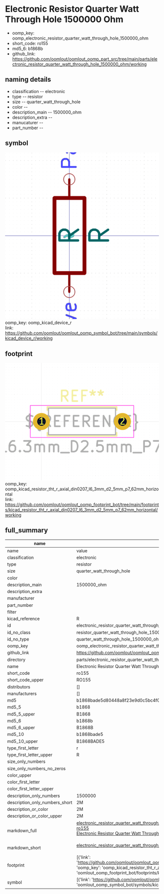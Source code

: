 # Electronic Resistor Quarter Watt Through Hole 1500000 Ohm

  
* oomp_key: oomp_electronic_resistor_quarter_watt_through_hole_1500000_ohm 
* short_code: ro155
* md5_6: b1868b  
* github_link: https://github.com/oomlout/oomlout_oomp_part_src/tree/main/parts/electronic_resistor_quarter_watt_through_hole_1500000_ohm/working  
## naming details
* classification -- electronic
* type -- resistor
* size -- quarter_watt_through_hole
* color -- 
* description_main -- 1500000_ohm
* description_extra -- 
* manucaturer -- 
* part_number -- 



## symbol

![](symbol/0/working/working_600.png)  
oomp_key: oomp_kicad_device_r  
link: https://github.com/oomlout/oomlout_oomp_symbol_bot/tree/main/symbols/kicad_device_r/working  

## footprint

![](footprint/0/working/working_600.png)  
oomp_key: oomp_kicad_resistor_tht_r_axial_din0207_l6_3mm_d2_5mm_p7_62mm_horizontal  
link: https://github.com/oomlout/oomlout_oomp_footprint_bot/tree/main/footprints/kicad_resistor_tht_r_axial_din0207_l6_3mm_d2_5mm_p7_62mm_horizontal/working  

## full_summary
| name | value | 
| --- | --- | 
| name | value | 
| classification | electronic | 
| type | resistor | 
| size | quarter_watt_through_hole | 
| color |  | 
| description_main | 1500000_ohm | 
| description_extra |  | 
| manufacturer |  | 
| part_number |  | 
| filter |  | 
| kicad_reference | R | 
| id | electronic_resistor_quarter_watt_through_hole_1500000_ohm | 
| id_no_class | resistor_quarter_watt_through_hole_1500000_ohm | 
| id_no_type | quarter_watt_through_hole_1500000_ohm | 
| oomp_key | oomp_electronic_resistor_quarter_watt_through_hole_1500000_ohm | 
| github_link | https://github.com/oomlout/oomlout_oomp_part_src/tree/main/parts/electronic_resistor_quarter_watt_through_hole_1500000_ohm/working | 
| directory | parts/electronic_resistor_quarter_watt_through_hole_1500000_ohm | 
| name | Electronic Resistor Quarter Watt Through Hole 1500000 Ohm | 
| short_code | ro155 | 
| short_code_upper | RO155 | 
| distributors | [] | 
| manufacturers | [] | 
| md5 | b1868bade5d80448a8f23e9d0c5bc4f0 | 
| md5_5 | b1868 | 
| md5_5_upper | B1868 | 
| md5_6 | b1868b | 
| md5_6_upper | B1868B | 
| md5_10 | b1868bade5 | 
| md5_10_upper | B1868BADE5 | 
| type_first_letter | r | 
| type_first_letter_upper | R | 
| size_only_numbers |  | 
| size_only_numbers_no_zeros |  | 
| color_upper |  | 
| color_first_letter |  | 
| color_first_letter_upper |  | 
| description_only_numbers | 1500000 | 
| description_only_numbers_short | 2M | 
| description_or_color | 2M | 
| description_or_color_upper | 2M | 
| markdown_full | [electronic_resistor_quarter_watt_through_hole_1500000_ohm](https://github.com/oomlout/oomlout_oomp_part_src/tree/main/parts/electronic_resistor_quarter_watt_through_hole_1500000_ohm/working)<br>[ro155](https://github.com/oomlout/oomlout_oomp_part_src/tree/main/parts/electronic_resistor_quarter_watt_through_hole_1500000_ohm/working)<br>[Electronic Resistor Quarter Watt Through Hole 1500000 Ohm](https://github.com/oomlout/oomlout_oomp_part_src/tree/main/parts/electronic_resistor_quarter_watt_through_hole_1500000_ohm/working)<br><br> | 
| markdown_short | [electronic_resistor_quarter_watt_through_hole_1500000_ohm](https://github.com/oomlout/oomlout_oomp_part_src/tree/main/parts/electronic_resistor_quarter_watt_through_hole_1500000_ohm/working)<br><br> | 
| footprint | [{'link': 'https://github.com/oomlout/oomlout_oomp_footprint_bot/tree/main/foootprntss/kicad_resistor_tht_r_axial_din0207_l6_3mm_d2_5mm_p7_62mm_horizontal', 'oomp_key': 'oomp_kicad_resistor_tht_r_axial_din0207_l6_3mm_d2_5mm_p7_62mm_horizontal', 'directory': 'oomlout_oomp_footprint_bot/footprints/kicad_resistor_tht_r_axial_din0207_l6_3mm_d2_5mm_p7_62mm_horizontal//working/working.kicad_mod'}] | 
| symbol | [{'link': 'https://github.com/oomlout/oomlout_oomp_symbol_bot/tree/main/symbols/kicad_device_r', 'oomp_key': 'oomp_kicad_device_r', 'directory': 'oomlout_oomp_symbol_bot/symbols/kicad_device_r//working/working.kicad_sym'}] | 
